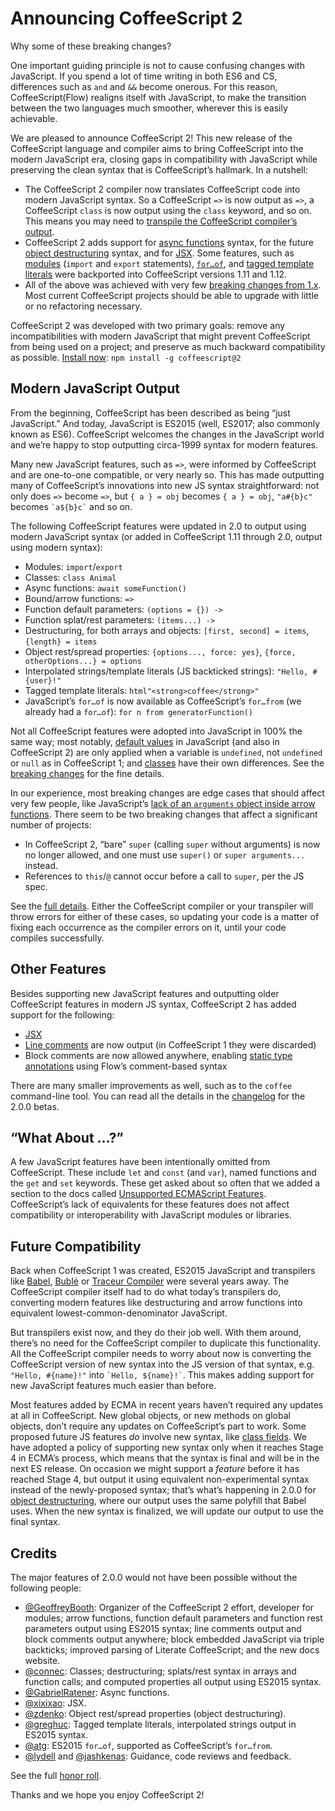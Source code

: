 # Announcing CoffeeScript 2

Why some of these breaking changes?

One important guiding principle is not to cause confusing changes with JavaScript. If you spend a lot of time writing in both ES6 and CS, differences such as `and` and `&&` become onerous. For this reason, CoffeeScript(Flow) realigns itself with JavaScript, to make the transition between the two languages much smoother, wherever this is easily achievable.





We are pleased to announce CoffeeScript 2! This new release of the CoffeeScript language and compiler aims to bring CoffeeScript into the modern JavaScript era, closing gaps in compatibility with JavaScript while preserving the clean syntax that is CoffeeScript’s hallmark. In a nutshell:

- The CoffeeScript 2 compiler now translates CoffeeScript code into modern JavaScript syntax. So a CoffeeScript `=>` is now output as `=>`, a CoffeeScript `class` is now output using the `class` keyword, and so on. This means you may need to [transpile the CoffeeScript compiler’s output](../#es2015plus-output).
- CoffeeScript 2 adds support for [async functions](../#async-functions) syntax, for the future [object destructuring](../#destructuring) syntax, and for [JSX](../#jsx). Some features, such as [modules](../#modules) (`import` and `export` statements), [`for…of`](../#generator-iteration), and [tagged template literals](../#tagged-template-literals) were backported into CoffeeScript versions 1.11 and 1.12.
- All of the above was achieved with very few [breaking changes from 1.x](../#breaking-changes). Most current CoffeeScript projects should be able to upgrade with little or no refactoring necessary.

CoffeeScript 2 was developed with two primary goals: remove any incompatibilities with modern JavaScript that might prevent CoffeeScript from being used on a project; and preserve as much backward compatibility as possible. [Install now](../#installation): `npm install -g coffeescript@2`

## Modern JavaScript Output

From the beginning, CoffeeScript has been described as being “just JavaScript.” And today, JavaScript is ES2015 (well, ES2017; also commonly known as ES6). CoffeeScript welcomes the changes in the JavaScript world and we’re happy to stop outputting circa-1999 syntax for modern features.

Many new JavaScript features, such as `=>`, were informed by CoffeeScript and are one-to-one compatible, or very nearly so. This has made outputting many of CoffeeScript’s innovations into new JS syntax straightforward: not only does `=>` become `=>`, but `{ a } = obj` becomes `{ a } = obj`, `"a#{b}c"` becomes `` `a${b}c` `` and so on.

The following CoffeeScript features were updated in 2.0 to output using modern JavaScript syntax (or added in CoffeeScript 1.11 through 2.0, output using modern syntax):

- Modules: `import`/`export`
- Classes: `class Animal`
- Async functions: `await someFunction()`
- Bound/arrow functions: `=>`
- Function default parameters: `(options = {}) ->`
- Function splat/rest parameters: `(items...) ->`
- Destructuring, for both arrays and objects: `[first, second] = items`, `{length} = items`
- Object rest/spread properties: `{options..., force: yes}`, `{force, otherOptions...} = options`
- Interpolated strings/template literals (JS backticked strings): `"Hello, #{user}!"`
- Tagged template literals: `html"<strong>coffee</strong>"`
- JavaScript’s `for…of` is now available as CoffeeScript’s `for…from` (we already had a `for…of`): `for n from generatorFunction()`

Not all CoffeeScript features were adopted into JavaScript in 100% the same way; most notably, [default values](../#breaking-changes-default-values) in JavaScript (and also in CoffeeScript 2) are only applied when a variable is `undefined`, not `undefined` or `null` as in CoffeeScript 1; and [classes](../#breaking-changes-classes) have their own differences. See the [breaking changes](../#breaking-changes) for the fine details.

In our experience, most breaking changes are edge cases that should affect very few people, like JavaScript’s [lack of an `arguments` object inside arrow functions](../#breaking-change-fat-arrow). There seem to be two breaking changes that affect a significant number of projects:

- In CoffeeScript 2, “bare” `super` (calling `super` without arguments) is now no longer allowed, and one must use `super()` or `super arguments...` instead.
- References to `this`/`@` cannot occur before a call to `super`, per the JS spec.

See the [full details](../#breaking-changes-super-extends). Either the CoffeeScript compiler or your transpiler will throw errors for either of these cases, so updating your code is a matter of fixing each occurrence as the compiler errors on it, until your code compiles successfully.

## Other Features

Besides supporting new JavaScript features and outputting older CoffeeScript features in modern JS syntax, CoffeeScript 2 has added support for the following:

- [JSX](../#jsx)
- [Line comments](../#comments) are now output (in CoffeeScript 1 they were discarded)
- Block comments are now allowed anywhere, enabling [static type annotations](../#type-annotations) using Flow’s comment-based syntax

There are many smaller improvements as well, such as to the `coffee` command-line tool. You can read all the details in the [changelog](../#changelog) for the 2.0.0 betas.

## “What About …?”

A few JavaScript features have been intentionally omitted from CoffeeScript. These include `let` and `const` (and `var`), named functions and the `get` and `set` keywords. These get asked about so often that we added a section to the docs called [Unsupported ECMAScript Features](../#unsupported). CoffeeScript’s lack of equivalents for these features does not affect compatibility or interoperability with JavaScript modules or libraries.

## Future Compatibility

Back when CoffeeScript 1 was created, ES2015 JavaScript and transpilers like [Babel](http://babeljs.io/), [Bublé](https://buble.surge.sh/) or [Traceur Compiler](https://github.com/google/traceur-compiler) were several years away. The CoffeeScript compiler itself had to do what today’s transpilers do, converting modern features like destructuring and arrow functions into equivalent lowest-common-denominator JavaScript.

But transpilers exist now, and they do their job well. With them around, there’s no need for the CoffeeScript compiler to duplicate this functionality. All the CoffeeScript compiler needs to worry about now is converting the CoffeeScript version of new syntax into the JS version of that syntax, e.g. `"Hello, #{name}!"` into `` `Hello, ${name}!` ``. This makes adding support for new JavaScript features much easier than before.

Most features added by ECMA in recent years haven’t required any updates at all in CoffeeScript. New global objects, or new methods on global objects, don’t require any updates on CoffeeScript’s part to work. Some proposed future JS features _do_ involve new syntax, like [class fields](https://github.com/tc39/proposal-class-fields). We have adopted a policy of supporting new syntax only when it reaches Stage 4 in ECMA’s process, which means that the syntax is final and will be in the next ES release. On occasion we might support a _feature_ before it has reached Stage 4, but output it using equivalent non-experimental syntax instead of the newly-proposed syntax; that’s what’s happening in 2.0.0 for [object destructuring](../#splats), where our output uses the same polyfill that Babel uses. When the new syntax is finalized, we will update our output to use the final syntax.

## Credits

The major features of 2.0.0 would not have been possible without the following people:

- [@GeoffreyBooth](https://github.com/GeoffreyBooth): Organizer of the CoffeeScript 2 effort, developer for modules; arrow functions, function default parameters and function rest parameters output using ES2015 syntax; line comments output and block comments output anywhere; block embedded JavaScript via triple backticks; improved parsing of Literate CoffeeScript; and the new docs website.
- [@connec](https://github.com/connec): Classes; destructuring; splats/rest syntax in arrays and function calls; and computed properties all output using ES2015 syntax.
- [@GabrielRatener](https://github.com/GabrielRatener): Async functions.
- [@xixixao](https://github.com/xixixao): JSX.
- [@zdenko](https://github.com/zdenko): Object rest/spread properties (object destructuring).
- [@greghuc](https://github.com/greghuc): Tagged template literals, interpolated strings output in ES2015 syntax.
- [@atg](https://github.com/atg): ES2015 `for…of`, supported as CoffeeScript’s `for…from`.
- [@lydell](https://github.com/lydell) and [@jashkenas](https://github.com/jashkenas): Guidance, code reviews and feedback.


See the full [honor roll](https://github.com/jashkenas/coffeescript/wiki/CoffeeScript-2-Honor-Roll).

Thanks and we hope you enjoy CoffeeScript 2!

